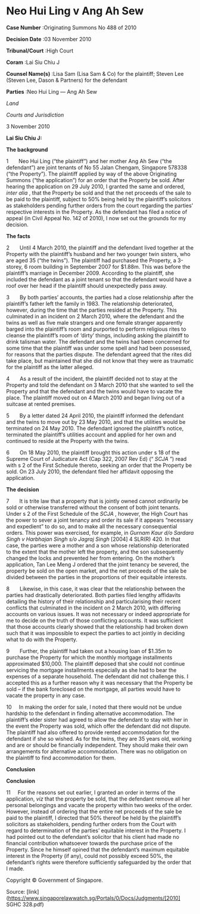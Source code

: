# Neo Hui Ling v Ang Ah Sew 



**Case Number** :Originating Summons No 488 of 2010 

**Decision Date** :03 November 2010 

**Tribunal/Court** :High Court 

**Coram** :Lai Siu Chiu J 

**Counsel Name(s)** :Lisa Sam (Lisa Sam & Co) for the plaintiff; Steven Lee (Steven Lee, Dason & Partners) for the defendant 

**Parties** :Neo Hui Ling — Ang Ah Sew 

_Land_ 

_Courts and Jurisdiction_ 

3 November 2010 

**Lai Siu Chiu J:** 

**The background** 

1       Neo Hui Ling (“the plaintiff”) and her mother Ang Ah Sew (“the defendant”) are joint tenants of No 55 Jalan Chengam, Singapore 578338 (“the Property”). The plaintiff applied by way of the above Originating Summons (“the application”) for an order that the Property be sold. After hearing the application on 29 July 2010, I granted the same and ordered, _inter alia_ , that the Property be sold and that the net proceeds of the sale to be paid to the plaintiff, subject to 50% being held by the plaintiff’s solicitors as stakeholders pending further orders from the court regarding the parties’ respective interests in the Property. As the defendant has filed a notice of appeal (in Civil Appeal No. 142 of 2010), I now set out the grounds for my decision. 

**The facts** 

2       Until 4 March 2010, the plaintiff and the defendant lived together at the Property with the plaintiff’s husband and her two younger twin sisters, who are aged 35 (“the twins”). The plaintiff had purchased the Property, a 3-storey, 6 room building in September 2007 for $1.88m. This was before the plaintiff’s marriage in December 2009. According to the plaintiff, she included the defendant as a joint tenant so that the defendant would have a roof over her head if the plaintiff should unexpectedly pass away. 

3       By both parties’ accounts, the parties had a close relationship after the plaintiff’s father left the family in 1983. The relationship deteriorated, however, during the time that the parties resided at the Property. This culminated in an incident on 2 March 2010, where the defendant and the twins as well as five male strangers and one female stranger apparently barged into the plaintiff’s room and purported to perform religious rites to cleanse the plaintiff’s room of ‘dirty’ things, including asking the plaintiff to drink talisman water. The defendant and the twins had been concerned for some time that the plaintiff was under some spell and had been possessed, for reasons that the parties dispute. The defendant agreed that the rites did take place, but maintained that she did not know that they were as traumatic for the plaintiff as the latter alleged. 


4       As a result of the incident, the plaintiff decided not to stay at the Property and told the defendant on 3 March 2010 that she wanted to sell the Property and that the defendant and the twins would have to vacate the place. The plaintiff moved out on 4 March 2010 and began living out of a suitcase at rented premises. 

5       By a letter dated 24 April 2010, the plaintiff informed the defendant and the twins to move out by 23 May 2010, and that the utilities would be terminated on 24 May 2010. The defendant ignored the plaintiff’s notice, terminated the plaintiff’s utilities account and applied for her own and continued to reside at the Property with the twins. 

6       On 18 May 2010, the plaintiff brought this action under s 18 of the Supreme Court of Judicature Act (Cap 322, 2007 Rev Ed) (“ _SCJA_ ”) read with s 2 of the First Schedule thereto, seeking an order that the Property be sold. On 23 July 2010, the defendant filed her affidavit opposing the application. 

**The decision** 

7       It is trite law that a property that is jointly owned cannot ordinarily be sold or otherwise transferred without the consent of both joint tenants. Under s 2 of the First Schedule of the _SCJA_ , however, the High Court has the power to sever a joint tenancy and order its sale if it appears “necessary and expedient” to do so, and to make all the necessary consequential orders. This power was exercised, for example, in _Gurnam Kaur d/o Sardara Singh v Harbhajan Singh s/o Jagraj Singh_ <span class="citation">[2004] 4 SLR(R) 420</span>. In that case, the parties were a mother and a son whose relationship deteriorated to the extent that the mother left the property, and the son subsequently changed the locks and prevented her from entering. On the mother’s application, Tan Lee Meng J ordered that the joint tenancy be severed, the property be sold on the open market, and the net proceeds of the sale be divided between the parties in the proportions of their equitable interests. 

8       Likewise, in this case, it was clear that the relationship between the parties had drastically deteriorated. Both parties filed lengthy affidavits detailing the history of their relationship and particularising their recent conflicts that culminated in the incident on 2 March 2010, with differing accounts on various issues. It was not necessary or indeed appropriate for me to decide on the truth of those conflicting accounts. It was sufficient that those accounts clearly showed that the relationship had broken down such that it was impossible to expect the parties to act jointly in deciding what to do with the Property. 

9       Further, the plaintiff had taken out a housing loan of $1.35m to purchase the Property for which the monthly mortgage installments approximated $10,000. The plaintiff deposed that she could not continue servicing the mortgage installments especially as she had to bear the expenses of a separate household. The defendant did not challenge this. I accepted this as a further reason why it was necessary that the Property be sold – if the bank foreclosed on the mortgage, all parties would have to vacate the property in any case. 

10     In making the order for sale, I noted that there would not be undue hardship to the defendant in finding alternative accommodation. The plaintiff’s elder sister had agreed to allow the defendant to stay with her in the event the Property was sold, which offer the defendant did not dispute. The plaintiff had also offered to provide rented accommodation for the defendant if she so wished. As for the twins, they are 35 years old, working and are or should be financially independent. They should make their own arrangements for alternative accommodation. There was no obligation on the plaintiff to find accommodation for them. 

**Conclusion** 


**Conclusion** 

11     For the reasons set out earlier, I granted an order in terms of the application, _viz_ that the property be sold, that the defendant remove all her personal belongings and vacate the property within two weeks of the order. However, instead of ordering that the entire net proceeds of the sale be paid to the plaintiff, I directed that 50% thereof be held by the plaintiff’s solicitors as stakeholders, pending further orders from the Court with regard to determination of the parties’ equitable interest in the Property. I had pointed out to the defendant’s solicitor that his client had made no financial contribution whatsoever towards the purchase price of the Property. Since he himself opined that the defendant’s maximum equitable interest in the Property (if any), could not possibly exceed 50%, the defendant’s rights were therefore sufficiently safeguarded by the order that I made. 

 Copyright © Government of Singapore. 


Source: [link](https://www.singaporelawwatch.sg/Portals/0/Docs/Judgments/[2010] SGHC 328.pdf)
